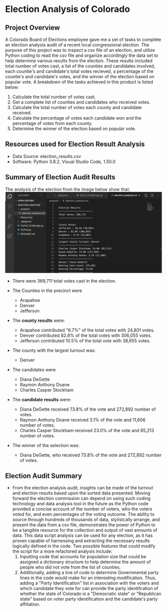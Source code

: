 # Election Analysis of Colorado

## Project Overview
A Colorado Board of Elections employee gave me a set of tasks to complete an election analysis audit of a recent local congressional election. The purpose of this project was to inspect a csv file of an election, and utilize Python coding to read the csv file and organize accordingly the data set to help determine various results from the election. These results included total number of votes cast, a list of the counties and candidates involved, each countie's and candidate's total votes recieved, a percentage of the countie's and candidate's votes, and the winner of the election based on popular vote. A breakdown of the tasks achieved in this product is listed below:

1. Calculate the total number of votes cast.
2. Get a complete list of counties and candidates who received votes.
3. Calculate the total number of votes each county and candidate received.
4. Calculate the percentage of votes each candidate won and the percentage of votes from each county.
5. Determine the winner of the election based on popular vote.

## Resources used for Election Result Analysis
- Data Source: election_results.csv
- Software: Python 3.8.2, Visual Studio Code, 1.50.0

## Summary of Election Audit Results
The analysis of the election from the image below show that: 
![](images/election_analysis_stmnt.png)
- There were 369,711 total votes cast in the election.
- The Counties in the precinct were
  - Arapahoe
  - Denver
  - Jefferson
 
 - The **county results** were: 
    - Arapahoe contributed "6.7%" of the total votes with 24,801 votes.
    - Denver contributed 82.8% of the total votes with 306,055 votes.
    - Jefferson contributed 10.5% of the total vote with 38,855 votes.
 
 - The county with the largest turnout was:
    - Denver

- The candidates were
  - Diana DeGette
  - Raymon Anthony Doane
  - Charles Casper Stockham

- The **candidate results** were: 
  - Diana DeGette received 73.8% of the vote and 272,892 number of votes.
  - Raymon Anthony Doane received 3.1% of the vote and 11,606 number of votes.
  - Charles Casper Stockham received 23.0% of the vote and 85,213 number of votes.
- The winner of the selection was:
  - Diana DeGette, who received 73.8% of the vote and 272,892 number of votes.

## Election Audit Summary
- From the election analysis audit, insights can be made of the turnout and election results based upon the sorted data presented. Moving forward the election commission can depend on using such coding technology and data analysis tool in the future as the Python code provided a concise account of the number of voters, who the voters voted for, and even percentages of the voting outcome. The ability to source through hundreds of thousands of data, stylistcally arrange, and present the data from a csv file, demonstrates the power of Python to be a tangible resource for the collection and output of vast amounts of data. This data script analysis can be used for any election, as it has proven capable of harnessing and extracting the necessary results logically defined in the code. Two possible features that could modify the script for a more refactored analysis include:
  1. Inputting code that accounts for population size that could be assigned a dictionary structure to help determine the amount of people who did not vote from the list of counties.
  2. Additionally, adding a line of code to determine Governmental party lines in the code would make for an interesting modification. Thus, adding a "Party Identification" list in association with the voters and which candidate they vote for can provide the party identifcation of whether the state of Colorado is a "Democratic state" or "Republican state" based on voter party identification and the candidate's party affiliation. 

